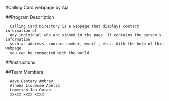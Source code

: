 #Calling Card webpage by Aja

##Program Description

      Calling Card Directory is a webpage that displays contact information of 
      any individual who are signed in the page. It contains the person's information 
      such as address, contact number, email , etc.. With the help of this webpage
      you can be connected with the world
      
##Instructions


##Team Members

      Wave Cantery Ambray
      Athena Llouesse Abella
      Lemerson Jan Cutab
      xxxxx xxxx xxxx
 
      
